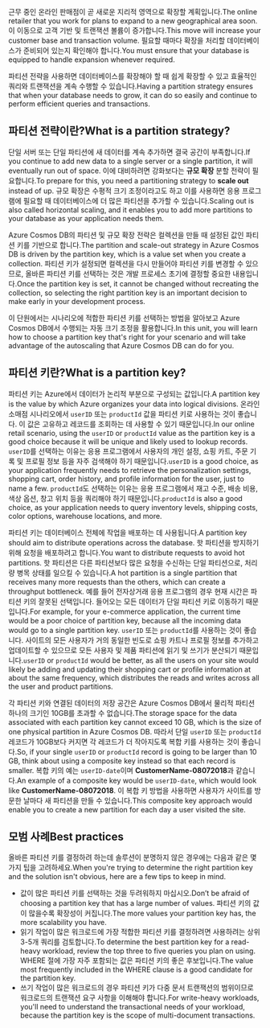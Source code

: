 <span data-ttu-id="2efd3-101">근무 중인 온라인 판매점이 곧 새로운 지리적 영역으로 확장할 계획입니다.</span><span class="sxs-lookup"><span data-stu-id="2efd3-101">The online retailer that you work for plans to expand to a new geographical area soon.</span></span> <span data-ttu-id="2efd3-102">이 이동으로 고객 기반 및 트랜잭션 볼륨이 증가합니다.</span><span class="sxs-lookup"><span data-stu-id="2efd3-102">This move will increase your customer base and transaction volume.</span></span> <span data-ttu-id="2efd3-103">필요할 때마다 확장을 처리할 데이터베이스가 준비되어 있는지 확인해야 합니다.</span><span class="sxs-lookup"><span data-stu-id="2efd3-103">You must ensure that your database is equipped to handle expansion whenever required.</span></span>

<span data-ttu-id="2efd3-104">파티션 전략을 사용하면 데이터베이스를 확장해야 할 때 쉽게 확장할 수 있고 효율적인 쿼리와 트랜잭션을 계속 수행할 수 있습니다.</span><span class="sxs-lookup"><span data-stu-id="2efd3-104">Having a partition strategy ensures that when your database needs to grow, it can do so easily and continue to perform efficient queries and transactions.</span></span>

## <a name="what-is-a-partition-strategy"></a><span data-ttu-id="2efd3-105">파티션 전략이란?</span><span class="sxs-lookup"><span data-stu-id="2efd3-105">What is a partition strategy?</span></span>

<span data-ttu-id="2efd3-106">단일 서버 또는 단일 파티션에 새 데이터를 계속 추가하면 결국 공간이 부족합니다.</span><span class="sxs-lookup"><span data-stu-id="2efd3-106">If you continue to add new data to a single server or a single partition, it will eventually run out of space.</span></span> <span data-ttu-id="2efd3-107">이에 대비하려면 강화보다는 **규모 확장** 분할 전략이 필요합니다.</span><span class="sxs-lookup"><span data-stu-id="2efd3-107">To prepare for this, you need a partitioning strategy to **scale out** instead of up.</span></span> <span data-ttu-id="2efd3-108">규모 확장은 수평적 크기 조정이라고도 하고 이를 사용하면 응용 프로그램에 필요할 때 데이터베이스에 더 많은 파티션을 추가할 수 있습니다.</span><span class="sxs-lookup"><span data-stu-id="2efd3-108">Scaling out is also called horizontal scaling, and it enables you to add more partitions to your database as your application needs them.</span></span>

<span data-ttu-id="2efd3-109">Azure Cosmos DB의 파티션 및 규모 확장 전략은 컬렉션을 만들 때 설정된 값인 파티션 키를 기반으로 합니다.</span><span class="sxs-lookup"><span data-stu-id="2efd3-109">The partition and scale-out strategy in Azure Cosmos DB is driven by the partition key, which is a value set when you create a collection.</span></span> <span data-ttu-id="2efd3-110">파티션 키가 설정되면 컬렉션을 다시 만들어야 파티션 키를 변경할 수 있으므로, 올바른 파티션 키를 선택하는 것은 개발 프로세스 초기에 결정할 중요한 내용입니다.</span><span class="sxs-lookup"><span data-stu-id="2efd3-110">Once the partition key is set, it cannot be changed without recreating the collection, so selecting the right partition key is an important decision to make early in your development process.</span></span>  

<span data-ttu-id="2efd3-111">이 단원에서는 시나리오에 적합한 파티션 키를 선택하는 방법을 알아보고 Azure Cosmos DB에서 수행되는 자동 크기 조정을 활용합니다.</span><span class="sxs-lookup"><span data-stu-id="2efd3-111">In this unit, you will learn how to choose a partition key that's right for your scenario and will take advantage of the autoscaling that Azure Cosmos DB can do for you.</span></span>

## <a name="what-is-a-partition-key"></a><span data-ttu-id="2efd3-112">파티션 키란?</span><span class="sxs-lookup"><span data-stu-id="2efd3-112">What is a partition key?</span></span>

<span data-ttu-id="2efd3-113">파티션 키는 Azure에서 데이터가 논리적 부분으로 구성되는 값입니다.</span><span class="sxs-lookup"><span data-stu-id="2efd3-113">A partition key is the value by which Azure organizes your data into logical divisions.</span></span> <span data-ttu-id="2efd3-114">온라인 소매점 시나리오에서 `userID` 또는 `productId` 값을 파티션 키로 사용하는 것이 좋습니다. 이 값은 고유하고 레코드를 조회하는 데 사용할 수 있기 때문입니다.</span><span class="sxs-lookup"><span data-stu-id="2efd3-114">In our online retail scenario, using the `userID` or `productId` value as the partition key is a good choice because it will be unique and likely used to lookup records.</span></span> <span data-ttu-id="2efd3-115">`userID`를 선택하는 이유는 응용 프로그램에서 사용자의 개인 설정, 쇼핑 카트, 주문 기록 및 프로필 정보 등을 자주 검색해야 하기 때문입니다.</span><span class="sxs-lookup"><span data-stu-id="2efd3-115">`userID` is a good choice, as your application frequently needs to retrieve the personalization settings, shopping cart, order history, and profile information for the user, just to name a few.</span></span> <span data-ttu-id="2efd3-116">`productId`도 선택하는 이유는 응용 프로그램에서 재고 수준, 배송 비용, 색상 옵션, 창고 위치 등을 쿼리해야 하기 때문입니다.</span><span class="sxs-lookup"><span data-stu-id="2efd3-116">`productId` is also a good choice, as your application needs to query inventory levels, shipping costs, color options, warehouse locations, and more.</span></span>

<span data-ttu-id="2efd3-117">파티션 키는 데이터베이스 전체에 작업을 배포하는 데 사용됩니다.</span><span class="sxs-lookup"><span data-stu-id="2efd3-117">A partition key should aim to distribute operations across the database.</span></span> <span data-ttu-id="2efd3-118">핫 파티션을 방지하기 위해 요청을 배포하려고 합니다.</span><span class="sxs-lookup"><span data-stu-id="2efd3-118">You want to distribute requests to avoid hot partitions.</span></span> <span data-ttu-id="2efd3-119">핫 파티션은 다른 파티션보다 많은 요청을 수신하는 단일 파티션으로, 처리량 병목 상태를 일으킬 수 있습니다.</span><span class="sxs-lookup"><span data-stu-id="2efd3-119">A hot partition is a single partition that receives many more requests than the others, which can create a throughput bottleneck.</span></span> <span data-ttu-id="2efd3-120">예를 들어 전자상거래 응용 프로그램의 경우 현재 시간은 파티션 키의 잘못된 선택입니다. 들어오는 모든 데이터가 단일 파티션 키로 이동하기 때문입니다.</span><span class="sxs-lookup"><span data-stu-id="2efd3-120">For example, for your e-commerce application, the current time would be a poor choice of partition key, because all the incoming data would go to a single partition key.</span></span> <span data-ttu-id="2efd3-121">`userID` 또는 `productId`를 사용하는 것이 좋습니다. 사이트의 모든 사용자가 거의 동일한 빈도로 쇼핑 카트나 프로필 정보를 추가하고 업데이트할 수 있으므로 모든 사용자 및 제품 파티션에 읽기 및 쓰기가 분산되기 때문입니다.</span><span class="sxs-lookup"><span data-stu-id="2efd3-121">`userID` or `productId` would be better, as all the users on your site would likely be adding and updating their shopping cart or profile information at about the same frequency, which distributes the reads and writes across all the user and product partitions.</span></span>

<span data-ttu-id="2efd3-122">각 파티션 키와 연결된 데이터의 저장 공간은 Azure Cosmos DB에서 물리적 파티션 하나의 크기인 10GB를 초과할 수 없습니다.</span><span class="sxs-lookup"><span data-stu-id="2efd3-122">The storage space for the data associated with each partition key cannot exceed 10 GB, which is the size of one physical partition in Azure Cosmos DB.</span></span> <span data-ttu-id="2efd3-123">따라서 단일 `userID` 또는 `productId` 레코드가 10GB보다 커지면 각 레코드가 더 작아지도록 복합 키를 사용하는 것이 좋습니다.</span><span class="sxs-lookup"><span data-stu-id="2efd3-123">So, if your single `userID` or `productId` record is going to be larger than 10 GB, think about using a composite key instead so that each record is smaller.</span></span> <span data-ttu-id="2efd3-124">복합 키의 예는 `userID-date`이며 **CustomerName-08072018**과 같습니다.</span><span class="sxs-lookup"><span data-stu-id="2efd3-124">An example of a composite key would be `userID-date`, which would look like **CustomerName-08072018**.</span></span> <span data-ttu-id="2efd3-125">이 복합 키 방법을 사용하면 사용자가 사이트를 방문한 날마다 새 파티션을 만들 수 있습니다.</span><span class="sxs-lookup"><span data-stu-id="2efd3-125">This composite key approach would enable you to create a new partition for each day a user visited the site.</span></span>

## <a name="best-practices"></a><span data-ttu-id="2efd3-126">모범 사례</span><span class="sxs-lookup"><span data-stu-id="2efd3-126">Best practices</span></span>

<span data-ttu-id="2efd3-127">올바른 파티션 키를 결정하려 하는데 솔루션이 분명하지 않은 경우에는 다음과 같은 몇 가지 팁을 고려하세요.</span><span class="sxs-lookup"><span data-stu-id="2efd3-127">When you're trying to determine the right partition key and the solution isn't obvious, here are a few tips to keep in mind.</span></span>

- <span data-ttu-id="2efd3-128">값이 많은 파티션 키를 선택하는 것을 두려워하지 마십시오.</span><span class="sxs-lookup"><span data-stu-id="2efd3-128">Don’t be afraid of choosing a partition key that has a large number of values.</span></span> <span data-ttu-id="2efd3-129">파티션 키의 값이 많을수록 확장성이 커집니다.</span><span class="sxs-lookup"><span data-stu-id="2efd3-129">The more values your partition key has, the more scalability you have.</span></span>
- <span data-ttu-id="2efd3-130">읽기 작업이 많은 워크로드에 가장 적합한 파티션 키를 결정하려면 사용하려는 상위 3-5개 쿼리를 검토합니다.</span><span class="sxs-lookup"><span data-stu-id="2efd3-130">To determine the best partition key for a read-heavy workload, review the top three to five queries you plan on using.</span></span> <span data-ttu-id="2efd3-131">WHERE 절에 가장 자주 포함되는 값은 파티션 키의 좋은 후보입니다.</span><span class="sxs-lookup"><span data-stu-id="2efd3-131">The value most frequently included in the WHERE clause is a good candidate for the partition key.</span></span>
- <span data-ttu-id="2efd3-132">쓰기 작업이 많은 워크로드의 경우 파티션 키가 다중 문서 트랜잭션의 범위이므로 워크로드의 트랜잭션 요구 사항을 이해해야 합니다.</span><span class="sxs-lookup"><span data-stu-id="2efd3-132">For write-heavy workloads, you'll need to understand the transactional needs of your workload, because the partition key is the scope of multi-document transactions.</span></span>
